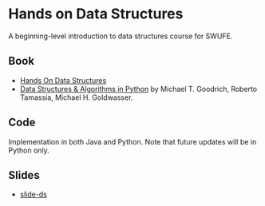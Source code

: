 # Hands on Data Structures

A beginning-level introduction to data structures course for SWUFE.

## Book

- [Hands On Data Structures](https://chenzhongpu.github.io/data-structure-swufe/)
- [Data Structures & Algorithms in Python](https://book.douban.com/subject/10607365/) by Michael T. Goodrich, Roberto Tamassia, Michael H. Goldwasser.

## Code

Implementation in both Java and Python. Note that future updates will be in Python only.

## Slides

- [slide-ds](https://slide-ds.zhongpu.info)
